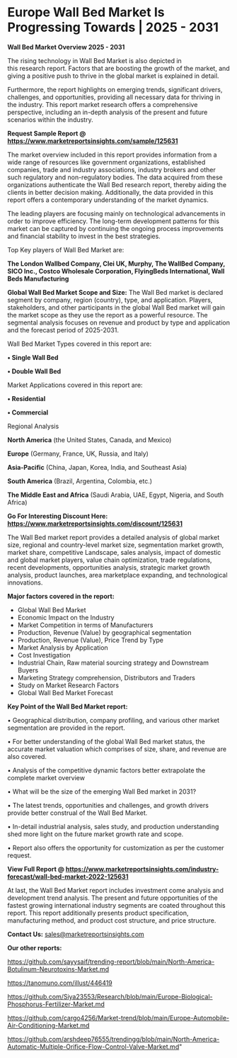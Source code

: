 # Europe Wall Bed Market Is Progressing Towards | 2025 - 2031

<Strong> Wall Bed Market Overview 2025 - 2031</strong>

The rising technology in Wall Bed Market is also depicted in this research report. Factors that are boosting the growth of the market, and giving a positive push to thrive in the global market is explained in detail.

Furthermore, the report highlights on emerging trends, significant drivers, challenges, and opportunities, providing all necessary data for thriving in the industry. This report market research offers a comprehensive perspective, including an in-depth analysis of the present and future scenarios within the industry.

<strong>Request Sample Report @ <a href=https://www.marketreportsinsights.com/sample/125631>https://www.marketreportsinsights.com/sample/125631</a></strong>

The market overview included in this report provides information from a wide range of resources like government organizations, established companies, trade and industry associations, industry brokers and other such regulatory and non-regulatory bodies. The data acquired from these organizations authenticate the Wall Bed research report, thereby aiding the clients in better decision making. Additionally, the data provided in this report offers a contemporary understanding of the market dynamics.

The leading players are focusing mainly on technological advancements in order to improve efficiency. The long-term development patterns for this market can be captured by continuing the ongoing process improvements and financial stability to invest in the best strategies.

Top Key players of Wall Bed Market are:

<strong>The London Wallbed Company, Clei UK, Murphy, The WallBed Company, SICO Inc., Costco Wholesale Corporation, FlyingBeds International, Wall Beds Manufacturing</strong>

<strong><b>Global Wall Bed Market Scope and Size:</b></strong>
The Wall Bed market is declared segment by company, region (country), type, and application. Players, stakeholders, and other participants in the global Wall Bed market will gain the market scope as they use the report as a powerful resource. The segmental analysis focuses on revenue and product by type and application and the forecast period of 2025-2031.

Wall Bed Market Types covered in this report are:

<strong>• Single Wall Bed

• Double Wall Bed</strong>

Market Applications covered in this report are:

<strong>• Residential

• Commercial</strong> 

Regional Analysis

<strong>North America</strong> (the United States, Canada, and Mexico)

<strong>Europe</strong> (Germany, France, UK, Russia, and Italy)

<strong>Asia-Pacific</strong> (China, Japan, Korea, India, and Southeast Asia)

<strong>South America</strong> (Brazil, Argentina, Colombia, etc.)

<strong>The Middle East and Africa</strong> (Saudi Arabia, UAE, Egypt, Nigeria, and South Africa)

<strong>Go For Interesting Discount Here: <a href=https://www.marketreportsinsights.com/discount/125631>https://www.marketreportsinsights.com/discount/125631</a></strong>

The Wall Bed market report provides a detailed analysis of global market size, regional and country-level market size, segmentation market growth, market share, competitive Landscape, sales analysis, impact of domestic and global market players, value chain optimization, trade regulations, recent developments, opportunities analysis, strategic market growth analysis, product launches, area marketplace expanding, and technological innovations.

<strong><b>Major factors covered in the report:</b></strong>
<ul>
  <li>Global Wall Bed Market </li>
  <li>Economic Impact on the Industry</li>
  <li>Market Competition in terms of Manufacturers</li>
  <li>Production, Revenue (Value) by geographical segmentation</li>
  <li>Production, Revenue (Value), Price Trend by Type</li>
  <li>Market Analysis by Application</li>
  <li>Cost Investigation</li>
  <li>Industrial Chain, Raw material sourcing strategy and Downstream Buyers</li>
  <li>Marketing Strategy comprehension, Distributors and Traders</li>
  <li>Study on Market Research Factors</li>
  <li>Global Wall Bed Market Forecast</li>
</ul>

<strong><b>Key Point of the Wall Bed Market report:</b></strong>

• Geographical distribution, company profiling, and various other market segmentation are provided in the report.

• For better understanding of the global Wall Bed market status, the accurate market valuation which comprises of size, share, and revenue are also covered.

• Analysis of the competitive dynamic factors better extrapolate the complete market overview

• What will be the size of the emerging Wall Bed market in 2031?

• The latest trends, opportunities and challenges, and growth drivers provide better construal of the Wall Bed Market.

• In-detail industrial analysis, sales study, and production understanding shed more light on the future market growth rate and scope.

• Report also offers the opportunity for customization as per the customer request.

<strong><b>View Full Report @ <a href=https://www.marketreportsinsights.com/industry-forecast/wall-bed-market-2022-125631>https://www.marketreportsinsights.com/industry-forecast/wall-bed-market-2022-125631</a></b></strong>


At last, the Wall Bed Market report includes investment come analysis and development trend analysis. The present and future opportunities of the fastest growing international industry segments are coated throughout this report. This report additionally presents product specification, manufacturing method, and product cost structure, and price structure.

<strong>Contact Us:</strong>
sales@marketreportsinsights.com

<strong>Our other reports:</strong>

<a href=https://github.com/sayysaif/trending-report/blob/main/North-America-Botulinum-Neurotoxins-Market.md>https://github.com/sayysaif/trending-report/blob/main/North-America-Botulinum-Neurotoxins-Market.md</a>

<a href=https://tanomuno.com/illust/446419>https://tanomuno.com/illust/446419</a>

<a href=https://github.com/Siya23553/Research/blob/main/Europe-Biological-Phosphorus-Fertilizer-Market.md>https://github.com/Siya23553/Research/blob/main/Europe-Biological-Phosphorus-Fertilizer-Market.md</a>

<a href=https://github.com/cargo4256/Market-trend/blob/main/Europe-Automobile-Air-Conditioning-Market.md>https://github.com/cargo4256/Market-trend/blob/main/Europe-Automobile-Air-Conditioning-Market.md</a>

<a href=https://github.com/arshdeep76555/trendingg/blob/main/North-America-Automatic-Multiple-Orifice-Flow-Control-Valve-Market.md>https://github.com/arshdeep76555/trendingg/blob/main/North-America-Automatic-Multiple-Orifice-Flow-Control-Valve-Market.md</a>"
